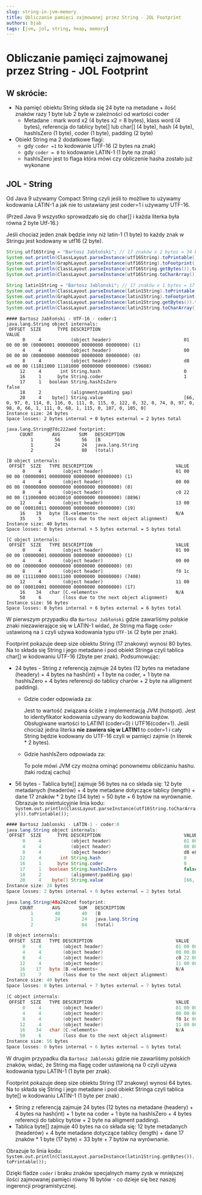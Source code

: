 ```yaml
---
slug: string-in-jvm-memory
title: Obliczanie pamięci zajmowanej przez String - JOL Footprint
authors: bjab
tags: [jvm, jol, string, heap, memory]
---
```

# Obliczanie pamięci zajmowanej przez String - JOL Footprint
## W skrócie:

- Na pamięć obiektu String składa się 24 byte na metadane + ilość znaków razy 1 byte lub 2 byte w zależności od wartości coder
    - Metadane : mark word x2 (4 bytes x2 = 8 bytes), klass word (4 bytes), referencja do tablicy byte[] lub char[] (4 byte), hash (4 byte), hashIsZero (1 byte), coder (1 byte),  padding (2 byte)
- Obiekt String ma 2 dodatkowe flagi:
    - gdy `coder =1` to kodowanie UTF-16 (2 bytes na znak)
    - gdy `coder = 0` to kodowanie LATIN-1 (1 byte na znak)
    - hashIsZero jest to flaga która mówi czy obliczenie hasha zostało już wykonane
<!-- truncate -->

## JOL - String

Od Java 9 używamy Compact String czyli jeśli to możliwe to używamy kodowania LATIN-1 a jak nie to ustawiany jest coder=1 i używamy UTF-16.

(Przed Java 9 wszystko sprowadzało się do char[] i każda literka była równa 2 byte Utf-16.)

Jeśli chociaż jeden znak będzie inny niż latin-1 (1 byte) to każdy znak w Stringu jest kodowany w utf16 (2 byte).

```java
String utf16String = "Bartosz Jabłoński"; // 17 znaków x 2 bytes = 34 bytes
System.out.println(ClassLayout.parseInstance(utf16String).toPrintable());
System.out.println(GraphLayout.parseInstance(utf16String).toFootprint());
System.out.println(ClassLayout.parseInstance(utf16String.getBytes()).toPrintable());
System.out.println(ClassLayout.parseInstance(utf16String.toCharArray()).toPrintable());
       
String latin1String = "Bartosz Jablonski"; // 17 znaków x 1 bytes = 17 bytes
System.out.println(ClassLayout.parseInstance(latin1String).toPrintable());
System.out.println(GraphLayout.parseInstance(latin1String).toFootprint());
System.out.println(ClassLayout.parseInstance(latin1String.getBytes()).toPrintable());
System.out.println(ClassLayout.parseInstance(latin1String.toCharArray()).toPrintable());
```

```
#### Bartosz Jabłoński - UTF-16 - coder:1
java.lang.String object internals:
 OFFSET  SIZE      TYPE DESCRIPTION                               VALUE
      0     4           (object header)                           01 00 00 00 (00000001 00000000 00000000 00000000) (1)
      4     4           (object header)                           00 00 00 00 (00000000 00000000 00000000 00000000) (0)
      8     4           (object header)                           d8 e8 00 00 (11011000 11101000 00000000 00000000) (59608)
     12     4       int String.hash                               0
     16     1      byte String.coder                              1
     17     1   boolean String.hashIsZero                         false
     18     2           (alignment/padding gap)                  
     20     4    byte[] String.value                              [66, 0, 97, 0, 114, 0, 116, 0, 111, 0, 115, 0, 122, 0, 32, 0, 74, 0, 97, 0, 98, 0, 66, 1, 111, 0, 68, 1, 115, 0, 107, 0, 105, 0]
Instance size: 24 bytes
Space losses: 2 bytes internal + 0 bytes external = 2 bytes total

java.lang.String@7dc222aed footprint:
     COUNT       AVG       SUM   DESCRIPTION
         1        56        56   [B
         1        24        24   java.lang.String
         2                  80   (total)

[B object internals:
 OFFSET  SIZE   TYPE DESCRIPTION                               VALUE
      0     4        (object header)                           01 00 00 00 (00000001 00000000 00000000 00000000) (1)
      4     4        (object header)                           00 00 00 00 (00000000 00000000 00000000 00000000) (0)
      8     4        (object header)                           c0 22 00 00 (11000000 00100010 00000000 00000000) (8896)
     12     4        (object header)                           13 00 00 00 (00010011 00000000 00000000 00000000) (19)
     16    19   byte [B.<elements>                             N/A
     35     5        (loss due to the next object alignment)
Instance size: 40 bytes
Space losses: 0 bytes internal + 5 bytes external = 5 bytes total

[C object internals:
 OFFSET  SIZE   TYPE DESCRIPTION                               VALUE
      0     4        (object header)                           01 00 00 00 (00000001 00000000 00000000 00000000) (1)
      4     4        (object header)                           00 00 00 00 (00000000 00000000 00000000 00000000) (0)
      8     4        (object header)                           f0 1c 00 00 (11110000 00011100 00000000 00000000) (7408)
     12     4        (object header)                           11 00 00 00 (00010001 00000000 00000000 00000000) (17)
     16    34   char [C.<elements>                             N/A
     50     6        (loss due to the next object alignment)
Instance size: 56 bytes
Space losses: 0 bytes internal + 6 bytes external = 6 bytes total
```

W pierwszym przypadku dla `Bartosz Jabłoński` gdzie zawarliśmy polskie znaki niezawierające się w LATIN-1 widać, że String ma flagę `coder` ustawioną na `1` czyli używa kodowania typu `UTF-16` (2 byte per znak).

Footprint pokazuje deep size obiektu String (17 znakowy) wynosi 80 bytes. Na to składa się String i jego metadane i pod obiekt Stringa czyli tablica char[] w kodowaniu UTF-16 (2byte per znak).
Podsumowując:

- 24 bytes - String z referencją zajmuje 24 bytes (12 bytes na metadane (headery) + 4 bytes na hash(int) + 1 byte na coder, + 1 byte na hashIsZero + 4 bytes referencji do tablicy charów  + 2 byte na alligment padding).
    - Gdzie coder odpowiada za:


        Jest to wartość związana ściśle z implementacją JVM (hotspot). Jest to identyfikator kodowania używany do kodowania bajtów. Obsługiwane wartości to LATIN1 (coder=0) i UTF16(coder=1).
        Jeśli chociaż jedna literka **nie zawiera się w LATIN1** to coder=1 i cały String będzie kodowany do UTF-16 czyli w pamięci zajmie (n literek * 2 bytes).
        
    - Gdzie hashIsZero odpowiada za:
        
        
        To pole mówi JVM czy można ominąć ponownemu obliczaniu hashu. (taki rodzaj cachu)

- 56 bytes - Tablica byte[] zajmuje 56 bytes na co składa się: 12 byte metadanych (headerów) + 4 byte metadane dotyczące tablicy (length) + dane 17 znaków * 2 byte (34 byte) = 50 byte + 6 bytów na wyrównanie. Obrazuje to nieintuicyjnie linia kodu: `System.out.println(ClassLayout.parseInstance(utf16String.toCharArray()).toPrintable());`

```java
#### Bartosz Jablonski - LATIN-1 - coder:0
java.lang.String object internals:
 OFFSET  SIZE      TYPE DESCRIPTION                               VALUE
      0     4           (object header)                           01 00 00 00 (00000001 00000000 00000000 00000000) (1)
      4     4           (object header)                           00 00 00 00 (00000000 00000000 00000000 00000000) (0)
      8     4           (object header)                           d8 e8 00 00 (11011000 11101000 00000000 00000000) (59608)
     12     4       int String.hash                               0
     16     1      byte String.coder                              0
     17     1   boolean String.hashIsZero                         false
     18     2           (alignment/padding gap)                  
     20     4    byte[] String.value                              [66, 97, 114, 116, 111, 115, 122, 32, 74, 97, 98, 108, 111, 110, 115, 107, 105]
Instance size: 24 bytes
Space losses: 2 bytes internal + 0 bytes external = 2 bytes total

java.lang.String@48a242ced footprint:
     COUNT       AVG       SUM   DESCRIPTION
         1        40        40   [B
         1        24        24   java.lang.String
         2                  64   (total)

[B object internals:
 OFFSET  SIZE   TYPE DESCRIPTION                               VALUE
      0     4        (object header)                           01 00 00 00 (00000001 00000000 00000000 00000000) (1)
      4     4        (object header)                           00 00 00 00 (00000000 00000000 00000000 00000000) (0)
      8     4        (object header)                           c0 22 00 00 (11000000 00100010 00000000 00000000) (8896)
     12     4        (object header)                           11 00 00 00 (00010001 00000000 00000000 00000000) (17)
     16    17   byte [B.<elements>                             N/A
     33     7        (loss due to the next object alignment)
Instance size: 40 bytes
Space losses: 0 bytes internal + 7 bytes external = 7 bytes total

[C object internals:
 OFFSET  SIZE   TYPE DESCRIPTION                               VALUE
      0     4        (object header)                           01 00 00 00 (00000001 00000000 00000000 00000000) (1)
      4     4        (object header)                           00 00 00 00 (00000000 00000000 00000000 00000000) (0)
      8     4        (object header)                           f0 1c 00 00 (11110000 00011100 00000000 00000000) (7408)
     12     4        (object header)                           11 00 00 00 (00010001 00000000 00000000 00000000) (17)
     16    34   char [C.<elements>                             N/A
     50     6        (loss due to the next object alignment)
Instance size: 56 bytes
Space losses: 0 bytes internal + 6 bytes external = 6 bytes total
```

W drugim przypadku dla `Bartosz Jablonski` gdzie nie zawarliśmy polskich znaków, widać, że String ma flagę coder ustawioną na 0 czyli używa kodowania typu LATIN-1 (1 byte per znak).

Footprint pokazuje deep size obiektu String (17 znakowy) wynosi 64 bytes. Na to składa się String i jego metadane i pod obiekt Stringa czyli tablica byte[] w kodowaniu LATIN-1 (1 byte per znak) .

- String z referencją zajmuje 24 bytes (12 bytes na metadane (headery) + 4 bytes na hash(int) + 1 byte na coder + 1 byte na hashIsZero + 4 bytes referencji do tablicy bytów + 2 byte na alligment padding).
- Tablica byte[] zajmuje 40 bytes na co składa się: 12 byte metadanych (headerów) + 4 byte metadane dotyczące tablicy (length) + dane 17 znaków * 1 byte (17 byte) = 33 byte + 7 bytów na wyrównanie.

Obrazuje to linia kodu: `System.out.println(ClassLayout.parseInstance(latin1String.getBytes()).toPrintable());`

Dzięki fladze `coder` i braku znaków specjalnych mamy zysk w mniejszej ilości zajmowanej pamięci równy 16 bytów - co dzieje się bez naszej ingerencji programistycznej.